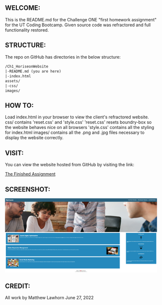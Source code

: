 
## WELCOME:
This is the README.md for the Challenge ONE "first homework assignment" for the UT Coding Bootcamp.
Given source code was refractored and full functionality restored. 

## STRUCTURE:
The repo on GitHub has directories in the below structure:

```
/Ch1_HoriseonWebsite
|-README.md (you are here)
|-index.html
assets/
|-css/
images/
```

## HOW TO:
Load index.html in your browser to view the client's refractored website.
css/ contains 'reset.css' and 'style.css'
'reset.css' resets boundry-box so the website behaves nice on all browsers
'style.css' contains all the styling for index.html
images/ contains all the .png and .jpg files necessary to display the website correctly.

## VISIT:
You can view the website hosted from GitHub by visiting the link:

[The Finished Assignment](https://lawhornmatt.github.io/Ch1_HoriseonWebsite/)

## SCREENSHOT:
![Alt text](assets/images/uglyScreenshot.png?raw=true "A terrible screenshot of the website, eww")

## CREDIT:
All work by Matthew Lawhorn
June 27, 2022
